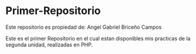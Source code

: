 # Primer-Repositorio
Este repositorio es propiedad de: Angel Gabriel Briceño Campos

Este es el primer Repositorio en el cual estan disponibles mis practicas
de la segunda unidad, realizadas en PHP.
